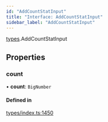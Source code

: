 ```yaml
---
id: "AddCountStatInput"
title: "Interface: AddCountStatInput"
sidebar_label: "AddCountStatInput"
---
```


[types](../../../modules/Types/Types.md).AddCountStatInput

## Properties

### count

• **count**: `BigNumber`

#### Defined in

[types/index.ts:1450](https://github.com/PolymeshAssociation/polymesh-sdk/blob/2c78f6c34/src/types/index.ts#L1450)
